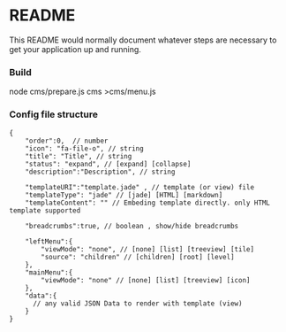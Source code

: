 # README #

This README would normally document whatever steps are necessary to get your application up and running.

### Build ###

  node cms/prepare.js cms >cms/menu.js


### Config file structure ###


	{
	    "order":0,  // number
	    "icon": "fa-file-o", // string
	    "title": "Title", // string
	    "status": "expand", // [expand] [collapse]
	    "description":"Description", // string
	
	    "templateURI":"template.jade" , // template (or view) file
	    "templateType": "jade" // [jade] [HTML] [markdown]
	    "templateContent": "" // Embeding template directly. only HTML template supported
	
	    "breadcrumbs":true, // boolean , show/hide breadcrumbs
	
	    "leftMenu":{
	        "viewMode": "none", // [none] [list] [treeview] [tile]
	        "source": "children" // [children] [root] [level]
	    },
	    "mainMenu":{
	        "viewMode": "none" // [none] [list] [treeview] [icon]
	    },
	    "data":{
	      // any valid JSON Data to render with template (view)
	    }
	}
